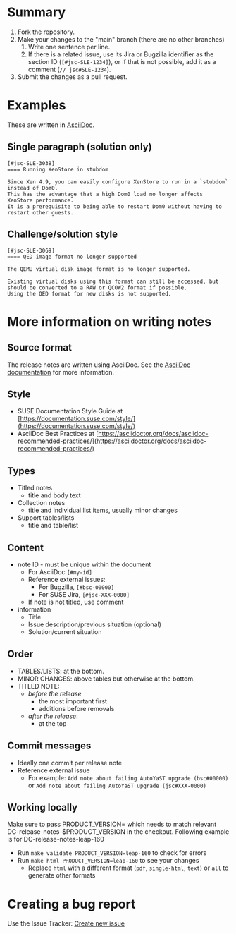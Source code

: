 # Summary

1. Fork the repository.
2. Make your changes to the "main" branch (there are no other branches)
    1. Write one sentence per line.
    2. If there is a related issue, use its Jira or Bugzilla identifier as the section ID (`[#jsc-SLE-1234]`), or if that is not possible, add it as a comment (`// jsc#SLE-1234`).
3. Submit the changes as a pull request.


# Examples

These are written in [AsciiDoc](#source-format).

## Single paragraph (solution only)

```asciidoc	
[#jsc-SLE-3038]
==== Running XenStore in stubdom
 
Since Xen 4.9, you can easily configure XenStore to run in a `stubdom` instead of Dom0.
This has the advantage that a high Dom0 load no longer affects XenStore performance.
It is a prerequisite to being able to restart Dom0 without having to restart other guests.
```

## Challenge/solution style
```asciidoc	
[#jsc-SLE-3069]
==== QED image format no longer supported
 
The QEMU virtual disk image format is no longer supported.
 
Existing virtual disks using this format can still be accessed, but should be converted to a RAW or QCOW2 format if possible.
Using the QED format for new disks is not supported.
```

# More information on writing notes

## Source format

The release notes are written using AsciiDoc. See the [AsciiDoc documentation](https://asciidoctor.org/docs/asciidoc-writers-guide/) for more information.

## Style

* SUSE Documentation Style Guide at [https://documentation.suse.com/style/](https://documentation.suse.com/style/)
* AsciiDoc Best Practices at [https://asciidoctor.org/docs/asciidoc-recommended-practices/](https://asciidoctor.org/docs/asciidoc-recommended-practices/)

## Types

* Titled notes
    * title and body text
* Collection notes
    * title and individual list items, usually minor changes
* Support tables/lists
    * title and table/list

## Content

* note ID - must be unique within the document
    * For AsciiDoc `[#my-id]`
    * Reference external issues:
        * For Bugzilla, `[#bsc-00000]`
        * For SUSE Jira, `[#jsc-XXX-0000]`
    * If note is not titled, use comment
* information
    * Title
    * Issue description/previous situation (optional)
    * Solution/current situation

## Order

* TABLES/LISTS: at the bottom.
* MINOR CHANGES: above tables but otherwise at the bottom.
* TITLED NOTE:
    * _before the release_
        * the most important first
        * additions before removals
    * _after the release_:
        * at the top

## Commit messages
* Ideally one commit per release note
* Reference external issue
    * For example: `Add note about failing AutoYaST upgrade (bsc#00000)` or `Add note about failing AutoYaST upgrade (jsc#XXX-0000)`

## Working locally

Make sure to pass PRODUCT_VERSION= which needs to match relevant DC-release-notes-$PRODUCT_VERSION in the checkout.
Following example is for DC-release-notes-leap-160

* Run `make validate PRODUCT_VERSION=leap-160` to check for errors
* Run `make html PRODUCT_VERSION=leap-160` to see your changes
    * Replace `html` with a different format (`pdf`, `single-html`, `text`) or `all` to generate other formats

# Creating a bug report

Use the Issue Tracker: [Create new issue](https://github.com/SUSE/release-notes/issues/new/choose)

